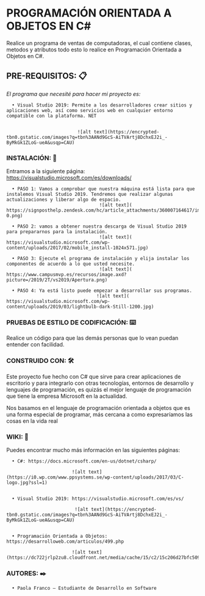 # PROGRAMACIÓN  ORIENTADA A OBJETOS EN C#

Realice un programa de ventas de  computadoras, el cual contiene clases, metodos y atributos todo esto lo realice en Programación Orientada a Objetos en C#.

## PRE-REQUISITOS: 📋


*El programa que necesité para hacer mi proyecto es:*


      •	Visual Studio 2019: Permite a los desarrolladores crear sitios y aplicaciones web, así como servicios web en cualquier entorno compatible con la plataforma. NET
      

                              ![alt text](https://encrypted-tbn0.gstatic.com/images?q=tbn%3AANd9GcS-AiTVArtj8DchxEJ2i_-ByMkGk1ZLoG-ueA&usqp=CAU)

### INSTALACIÓN: 🔧


Entramos a la siguiente página: https://visualstudio.microsoft.com/es/downloads/

      •	PASO 1: Vamos a comprobar que nuestra máquina está lista para que instalemos Visual Studio 2019. Tendremos que realizar algunas actualizaciones y liberar algo de espacio.
                                      ![alt text]( https://signposthelp.zendesk.com/hc/article_attachments/360007164617/image-0.png)

      •	PASO 2: vamos a obtener nuestra descarga de Visual Studio 2019 para prepararnos para la instalación.
                                      ![alt text]( https://visualstudio.microsoft.com/wp-content/uploads/2017/02/mobile_install-1024x571.jpg)

      •	PASO 3: Ejecute el programa de instalación y elija instalar los componentes de acuerdo a lo que usted necesite.
                                      ![alt text]( https://www.campusmvp.es/recursos/image.axd?picture=/2019/2T/vs2019/Apertura.png)

      •	PASO 4: Ya está listo puede empezar a desarrollar sus programas. 
                                     ![alt text]( https://visualstudio.microsoft.com/wp-content/uploads/2019/03/lightbulb-dark-Still-1200.jpg)


### PRUEBAS DE ESTILO DE CODIFICACIÓN: ⌨️


Realice un código para que las demás personas que lo vean puedan entender con facilidad.


### CONSTRUIDO CON: 🛠️


Este proyecto fue hecho con C# que sirve para crear aplicaciones de escritorio  y para integrarlo con otras tecnologías, entornos de desarrollo y lenguajes de programación, es quizás el mejor lenguaje de programación que tiene la empresa Microsoft en la actualidad.


Nos basamos en el lenguaje de programación orientada a objetos que  es una forma especial de programar, más cercana a como expresaríamos las cosas en la vida real 


### WIKI: 📖


Puedes encontrar mucho más información en las siguientes páginas:


      •	C#: https://docs.microsoft.com/en-us/dotnet/csharp/
      
                            ![alt text](https://i0.wp.com/www.ppsystems.se/wp-content/uploads/2017/03/C-logo.jpg?ssl=1)
                            

      •	Visual Studio 2019: https://visualstudio.microsoft.com/es/vs/
      
                             ![alt text](https://encrypted-tbn0.gstatic.com/images?q=tbn%3AANd9GcS-AiTVArtj8DchxEJ2i_-ByMkGk1ZLoG-ueA&usqp=CAU)


      •	Programación Orientada a Objetos:  https://desarrolloweb.com/articulos/499.php
      
                            ![alt text](https://dc722jrlp2zu8.cloudfront.net/media/cache/15/c2/15c206d27bfc509fa1c3f938efbaa374.jpg)


### AUTORES: ✒️


      •	Paola Franco – Estudiante de Desarrollo en Software


